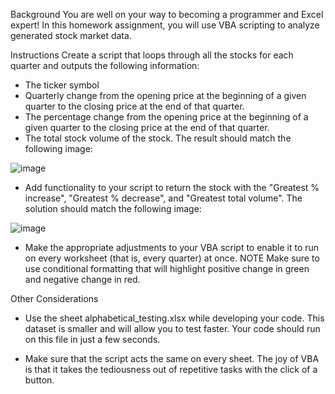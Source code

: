 Background
You are well on your way to becoming a programmer and Excel expert! In this homework assignment, you will use VBA scripting to analyze generated stock market data.

Instructions
Create a script that loops through all the stocks for each quarter and outputs the following information:

  * The ticker symbol
  * Quarterly change from the opening price at the beginning of a given quarter to the closing price at the end of that quarter.
  * The percentage change from the opening price at the beginning of a given quarter to the closing price at the end of that quarter.
  * The total stock volume of the stock. The result should match the following image:
 
![image](https://github.com/apizana/VBA-challenge/assets/152649998/e2d7f71a-8935-4fea-b682-c3b30b9b8e5c)

  * Add functionality to your script to return the stock with the "Greatest % increase", "Greatest % decrease", and "Greatest total volume". The solution should match the following image:


![image](https://github.com/apizana/VBA-challenge/assets/152649998/d8df98ea-f63c-4a1a-b8a4-29d7441e7c11)

   * Make the appropriate adjustments to your VBA script to enable it to run on every worksheet (that is, every quarter) at once.
NOTE
  Make sure to use conditional formatting that will highlight positive change in green and negative change in red.

Other Considerations
  * Use the sheet alphabetical_testing.xlsx while developing your code. This dataset is smaller and will allow you to test faster. Your code should run on this file in just a few seconds.

  * Make sure that the script acts the same on every sheet. The joy of VBA is that it takes the tediousness out of repetitive tasks with the click of a button.
